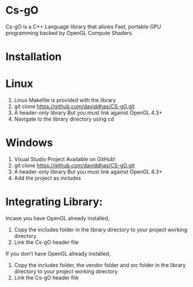 Cs-gO
===============

Cs-gO is a C++ Language library that allows Fast, portable GPU programming
backed by OpenGL Compute Shaders.


Installation
============

Linux
=====

1. Linux Makefile is provided with the library
2. git clone https://github.com/daviddhas/CS-gO.git
3. A header-only library But you must link against OpenGL 4.3+
4. Navigate to the library directory using cd

Windows
=======
1. Visual Studio Project Available on GitHub!
2. git clone https://github.com/daviddhas/CS-gO.git
3. A header-only library But you must link against OpenGL 4.3+
4. Add the project as includes

Integrating Library:
===================


Incase you have OpenGL already installed,

1. Copy the includes folder in the library directory to your project working
directory
2. Link the Cs-gO header file

If you don’t have OpenGL already installed,

1. Copy the  includes folder, the vendor folder and src folder in the library directory to your project working directory
2. Link the Cs-gO header file


